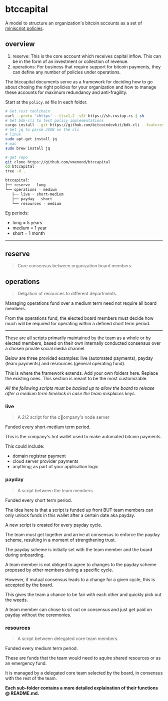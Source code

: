 # btccapital 

A model to structure an organization's bitcoin accounts as a set of [miniscript policies](http://bitcoin.sipa.be/miniscript/).

## overview


1. reserve: This is the core account which receives capital inflow. This can be in the form of an investment or collection of revenue.
2. operations: For business that require support for bitcoin payments, they can define any number of policies under operations.


The btccapital documents serve as a framework for deciding how to go about chosing the right policies for your organization and
how to manage these accounts for maximum redundancy and anti-fragility.

Start at the `policy.md` file in each folder.

```bash
# Get rust toolchain
curl --proto '=https' --tlsv1.2 -sSf https://sh.rustup.rs | sh
# Get bdk-cli to test policy implementations
cargo install --git https://github.com/bitcoindevkit/bdk-cli --features=compiler,compact_filters
# Get jq to parse JSON on the cli
# linux
sudo apt-get install jq
# mac
sudo brew install jq

# get repo
git clone https://github.com/vmenond/btccapital
cd btccapital
tree -d .

btccapital:
├── reserve - long
└── operations - medium
   ├── live - short-medium
   ├── payday - short	   
   └── resources - medium
```

Eg periods:

- long = 5 years
- medium = 1 year
- short = 1 month

<hr>


## reserve

> Core consensus between organization board members.

## operations

> Delgation of resources to different departments.

Managing operations fund over a medium term need not require all board members.

From the operations fund, the elected board members must decide how much will be required for operating within a defined short term period.

<hr>

These are all scripts primarily maintained by the team as a whole or by elected members, based on their own internally conducted consensus over a chosen private social media channel. 

Below are three provided examples: live (automated payments), payday (team payments) and resrources (general operating fund). 

This is where the framework extends. Add your own folders here. Replace the existing ones. This section is meant to be the most customizable.

*All the following scripts must be backed up to allow the board to release after a medium term timelock in case the team misplaces keys.*

### live

> A 2/2 script for the company's node server

Funded every short-medium term period.

This is the company's hot wallet used to make automated bitcoin payments.

This could include:
- domain registrar payment
- cloud server provider payments
- anything; as part of your application logic

### payday

> A script between the team members.

Funded every short term period.

The idea here is that a script is funded up front BUT team members can only unlock funds in this wallet after a certain date aka payday.

A new script is created for every payday cycle.

The team must get together and arrive at consensus to enforce the payday scheme, resulting in a moment of strengthening trust.

The payday scheme is initially set with the team member and the board during onboarding. 

A team member is not obliged to agree to changes to the payday scheme proposed by other members during a specific cycle. 

However, if mutual consensus leads to a change for a given cycle, this is accepted by the board.

This gives the team a chance to be fair with each other and quickly pick out the weeds.

A team member can chose to sit out on consensus and just get paid on payday without the ceremonies.
 
### resources

> A script between delegated core team members.

Funded every medium term period.

These are funds that the team would need to aquire shared resources or as an emergency fund.

It is managed by a delegated core team selected by the board, in consensus with the rest of the team.


<b>Each sub-folder contains a more detailed explaination of their functions @ README.md.</b>
